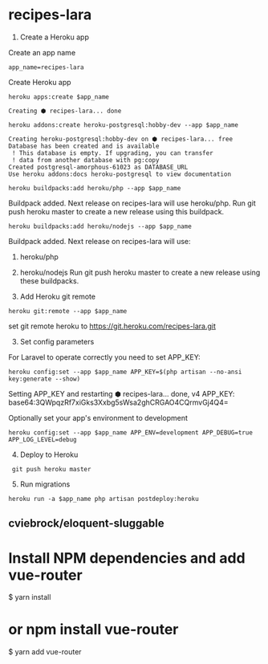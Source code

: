 # recipes-lara

1. Create a Heroku app

Create an app name
```
app_name=recipes-lara
```

Create Heroku app
```
heroku apps:create $app_name

Creating ⬢ recipes-lara... done
```

```
heroku addons:create heroku-postgresql:hobby-dev --app $app_name

Creating heroku-postgresql:hobby-dev on ⬢ recipes-lara... free
Database has been created and is available
 ! This database is empty. If upgrading, you can transfer
 ! data from another database with pg:copy
Created postgresql-amorphous-61023 as DATABASE_URL
Use heroku addons:docs heroku-postgresql to view documentation
```

```
heroku buildpacks:add heroku/php --app $app_name
```
Buildpack added. Next release on recipes-lara will use heroku/php.
Run git push heroku master to create a new release using this buildpack.

```
heroku buildpacks:add heroku/nodejs --app $app_name
```
Buildpack added. Next release on recipes-lara will use:
  1. heroku/php
  2. heroku/nodejs
Run git push heroku master to create a new release using these buildpacks.


2. Add Heroku git remote
```
heroku git:remote --app $app_name
```
set git remote heroku to https://git.heroku.com/recipes-lara.git


3. Set config parameters

For Laravel to operate correctly you need to set APP_KEY:
```
heroku config:set --app $app_name APP_KEY=$(php artisan --no-ansi key:generate --show)
```
Setting APP_KEY and restarting ⬢ recipes-lara... done, v4
APP_KEY: base64:3QWpqzRf7xiGks3Xxbg5sWsa2ghCRGAO4CQrmvGj4Q4=

Optionally set your app's environment to development
```
heroku config:set --app $app_name APP_ENV=development APP_DEBUG=true APP_LOG_LEVEL=debug
```

4. Deploy to Heroku
```
 git push heroku master
```
5. Run migrations
```
heroku run -a $app_name php artisan postdeploy:heroku
```

## cviebrock/eloquent-sluggable


# Install NPM dependencies and add vue-router
$ yarn install
# or npm install vue-router
$ yarn add vue-router
